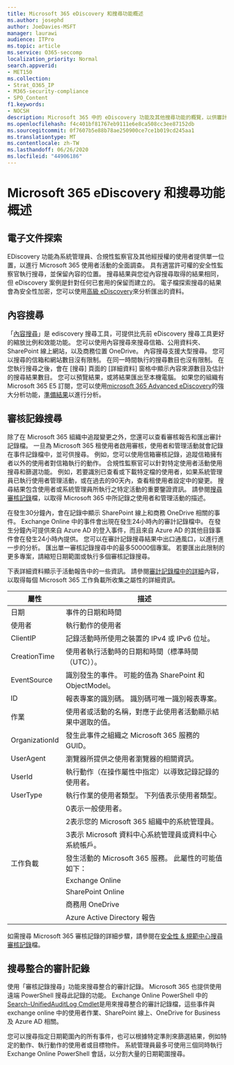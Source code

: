 ```yaml
---
title: Microsoft 365 eDiscovery 和搜尋功能概述
ms.author: josephd
author: JoeDavies-MSFT
manager: laurawi
audience: ITPro
ms.topic: article
ms.service: O365-seccomp
localization_priority: Normal
search.appverid:
- MET150
ms.collection:
- Strat_O365_IP
- M365-security-compliance
- SPO_Content
f1.keywords:
- NOCSH
description: Microsoft 365 中的 eDiscovery 功能及其他搜尋功能的概覽，以供審計使用和透明性。
ms.openlocfilehash: f4c401bf81767eb9111e6e8ca508cc3ee87152db
ms.sourcegitcommit: 0f7607b5e88b78ae250900ce7ce1b019cd245aa1
ms.translationtype: MT
ms.contentlocale: zh-TW
ms.lasthandoff: 06/26/2020
ms.locfileid: "44906186"
---
```

# <a name="microsoft-365-ediscovery-and-search-features-overview"></a>Microsoft 365 eDiscovery 和搜尋功能概述 

## <a name="ediscovery"></a>電子文件探索

EDiscovery 功能為系統管理員、合規性監察官及其他經授權的使用者提供單一位置，以進行 Microsoft 365 使用者活動的全面調查。 具有適當許可權的安全性監察官執行搜尋，並保留內容的位置。 搜尋結果與您從內容搜尋取得的結果相同，但 eDiscovery 案例是針對任何已套用的保留而建立的。 電子檔探索搜尋的結果會為安全性加密，您可以使用[高級 eDiscovery](https://docs.microsoft.com/microsoft-365/compliance/overview-ediscovery-20)來分析匯出的資料。

## <a name="content-search"></a>內容搜尋

「[內容搜尋](https://support.office.com/article/Run-a-Content-Search-in-the-Office-365-Security-Compliance-Center-61852fd9-fe8a-4880-a339-cb19ed3bff4a)」是 ediscovery 搜尋工具，可提供比先前 eDiscovery 搜尋工具更好的縮放比例和效能功能。 您可以使用內容搜尋來搜尋信箱、公用資料夾、SharePoint 線上網站，以及商務位置 OneDrive。 內容搜尋支援大型搜尋。 您可以搜尋的信箱和網站數目沒有限制。 在同一時間執行的搜尋數目也沒有限制。 在您執行搜尋之後，會在 [搜尋] 頁面的 [詳細資料] 窗格中顯示內容來源數目及估計的搜尋結果數目。 您可以預覽結果，或將結果匯出至本機電腦。 如果您的組織有 Microsoft 365 E5 訂閱，您可以使用[microsoft 365 Advanced eDiscovery](https://docs.microsoft.com/microsoft-365/compliance/overview-ediscovery-20)的強大分析功能，[準備結果](https://support.office.com/article/Run-a-Content-Search-in-the-Office-365-Security-Compliance-Center-61852fd9-fe8a-4880-a339-cb19ed3bff4a#prepare)以進行分析。

## <a name="audit-log-search"></a>審核記錄搜尋

除了在 Microsoft 365 組織中追蹤變更之外，您還可以查看審核報告和匯出審計記錄檔。 一旦為 Microsoft 365 租使用者啟用審核，使用者和管理活動就會記錄在事件記錄檔中，並可供搜尋。 例如，您可以使用信箱審核記錄，追蹤信箱擁有者以外的使用者對信箱執行的動作。 合規性監察官可以針對特定使用者活動使用搜尋和篩選功能。 例如，若要識別已查看或下載特定檔的使用者，如果系統管理員已執行使用者管理活動，或在過去的90天內，查看租使用者設定中的變更。 搜尋結果包含使用者或系統管理員所執行之特定活動的重要鑒證資訊。 請參閱[搜尋審核記錄](https://docs.microsoft.com/microsoft-365/compliance/search-the-audit-log-in-security-and-compliance)檔，以取得 Microsoft 365 中所記錄之使用者和管理活動的描述。

在發生30分鐘內，會在記錄中顯示 SharePoint 線上和商務 OneDrive 相關的事件。 Exchange Online 中的事件會出現在發生24小時內的審計記錄檔中。 在發生分鐘內可提供來自 Azure AD 的登入事件，而且來自 Azure AD 的其他目錄事件會在發生24小時內提供。 您可以在審計記錄搜尋結果中出口通風口，以進行進一步的分析。 匯出單一審核記錄搜尋中的最多50000個專案。 若要匯出此限制的更多專案，請縮短日期範圍或執行多個審核記錄搜尋。

下表詳細資料顯示于活動報告中的一些資訊。 請參閱[審計記錄檔中的詳細](https://docs.microsoft.com/microsoft-365/compliance/detailed-properties-in-the-office-365-audit-log)內容，以取得每個 Microsoft 365 工作負載所收集之屬性的詳細資訊。

| 屬性	 | 描述 |
|----------------|----------------------------------------------------------------------------------------------------------------------|
| 日期 | 事件的日期和時間 |
| 使用者 | 執行動作的使用者 |
| ClientIP | 記錄活動時所使用之裝置的 IPv4 或 IPv6 位址。 |
| CreationTime | 使用者執行活動時的日期和時間（標準時間（UTC））。 |
| EventSource | 識別發生的事件。 可能的值為 SharePoint 和 ObjectModel。 |
| ID | 報表專案的識別碼。 識別碼可唯一識別報表專案。 |
| 作業 | 使用者或活動的名稱，對應于此使用者活動顯示結果中選取的值。 |
| OrganizationId | 發生此事件之組織之 Microsoft 365 服務的 GUID。 |
| UserAgent | 瀏覽器所提供之使用者瀏覽器的相關資訊。 |
| UserId | 執行動作（在操作屬性中指定）以導致記錄記錄的使用者。 |
| UserType | 執行作業的使用者類型。 下列值表示使用者類型。 |
|  | 0表示一般使用者。 |
|  | 2表示您的 Microsoft 365 組織中的系統管理員。 |
|  | 3表示 Microsoft 資料中心系統管理員或資料中心系統帳戶。 |
| 工作負載 | 發生活動的 Microsoft 365 服務。 此屬性的可能值如下： |
|  | Exchange Online |
|  | SharePoint Online |
|  | 商務用 OneDrive |
|  | Azure Active Directory 報告 |

如需搜尋 Microsoft 365 審核記錄的詳細步驟，請參閱在[安全性 & 規範中心搜尋審核記錄](https://docs.microsoft.com/microsoft-365/compliance/search-the-audit-log-in-security-and-compliance)檔。

## <a name="search-unified-audit-log"></a>搜尋整合的審計記錄

使用「審核記錄搜尋」功能來搜尋整合的審計記錄。 Microsoft 365 也提供使用遠端 PowerShell 搜尋此記錄的功能。 Exchange Online PowerShell 中的[Search-UnifiedAuditLog Cmdlet](https://docs.microsoft.com/powershell/module/exchange/policy-and-compliance-audit/Search-UnifiedAuditLog?view=exchange-ps)是用來搜尋整合的審計記錄檔，這些事件與 exchange online 中的使用者作業、SharePoint 線上、OneDrive for Business 及 Azure AD 相關。 

您可以搜尋指定日期範圍內的所有事件，也可以根據特定準則來篩選結果，例如特定的動作、執行動作的使用者或目標物件。 系統管理員最多可使用三個同時執行 Exchange Online PowerShell 會話，以分割大量的日期範圍搜尋。